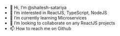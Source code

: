 - 👋 Hi, I’m @shailesh-satariya
- 👀 I’m interested in ReactJS, TypeScript, NodeJS
- 🌱 I’m currently learning Microservices
- 💞️ I’m looking to collaborate on any ReactJS projects
- 📫 How to reach me on Github

<!---
shailesh-satariya/shailesh-satariya is a ✨ special ✨ repository because its `README.md` (this file) appears on your GitHub profile.
You can click the Preview link to take a look at your changes.
--->
